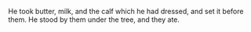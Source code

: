 He took butter, milk, and the calf which he had dressed, and set it before them. He stood by them under the tree, and they ate.